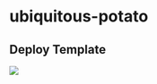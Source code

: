 # ubiquitous-potato

## Deploy Template

<a href="https://portal.azure.com/#create/Microsoft.Template/uri/https%3A%2F%2Fraw.githubusercontent.com%2Ftagliateller%2Fubiquitous-potato%2Fmaster%2Fallinone.json" target="_blank"><img src="http://azuredeploy.net/deploybutton.png"/></a>


